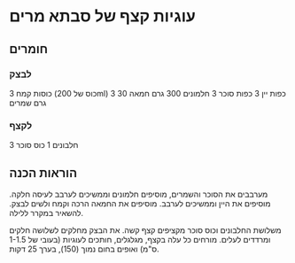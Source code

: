 # עוגיות קצף של סבתא מרים

## חומרים

### לבצק

3 כוסות קמח (כוס של 200ml)
3 כפות יין 
3 כפות סוכר
3 חלמונים
300 גרם חמאה
30 גרם שמרים

### לקצף

3 חלבונים
1 כוס סוכר



## הוראות הכנה

מערבבים את הסוכר והשמרים, מוסיפים חלמונים וממשיכים לערבב לעיסה חלקה. 
מוסיפים את היין וממשיכים לערבב. 
מוסיפים את החמאה הרכה וקמח ולשים לבצק. 
להשאיר במקרר ללילה. 

משלושת החלבונים וכוס סוכר מקציפים קצף קשה.
את הבצק מחלקים לשלושה חלקים ומרדדים לעלים. 
מורחים כל עלה בקצף, מגלגלים, חותכים לעוגיות (בעובי של 1-1.5 ס"מ) ואופים בחום נמוך (150), בערך 25 דקות.